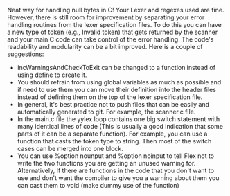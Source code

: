 Neat way for handling null bytes in C! Your Lexer and regexes used are fine. However, there is still room for improvement by separating your error handling routines from the lexer specification files. To do this you can have a new type of token (e.g., Invalid token) that gets returned by the scanner and your main C code can take control of the error handling. The code's readability and modularity can be a bit improved. Here is a couple of suggestions: 
- incWarningsAndCheckToExit can be changed to a function instead of using define to create it.
- You should refrain from using global variables as much as possible and if need to use them you can move their definition into the header files instead of defining them on the top of the lexer specification file. 
- In general, it's best practice not to push files that can be easily and automatically generated to git. For example, the scanner.c file.
- In the main.c file the yylex loop contains one big switch statement with many identical lines of code (This is usually a good indication that some parts of it can be a separate function). For example, you can use a function that casts the token type to string. Then most of the switch cases can be merged into one block.  
- You can use %option nounput and %option noinput to tell Flex not to write the two functions you are getting an unused warning for. Alternatively, If there are functions in the code that you don't want to use and don't want the compiler to give you a warning about them you can cast them to void (make dummy use of the function)
